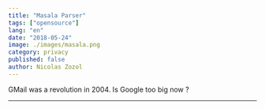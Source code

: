 ```yaml
---
title: "Masala Parser"
tags: ["opensource"]
lang: "en"
date: "2018-05-24"
image: ./images/masala.png
category: privacy
published: false
author: Nicolas Zozol
---
```


GMail was a revolution in 2004. Is Google too big now ?

---
